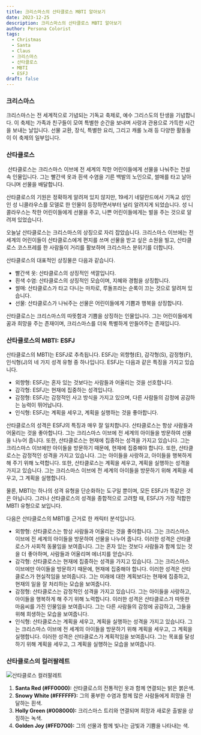 ```yaml
---
title: 크리스마스의 산타클로스 MBTI 알아보기
date: 2023-12-25
description: 크리스마스의 산타클로스 MBTI 알아보기
author: Persona Colorist
tags:
  - Christmas
  - Santa
  - Claus
  - 크리스마스
  - 산타클로스
  - MBTI
  - ESFJ
draft: false
---
```

### 크리스마스
크리스마스는 전 세계적으로 기념되는 기독교 축제로, 예수 그리스도의 탄생을 기념합니다. 이 축제는 가족과 친구들이 모여 특별한 순간을 보내며 사랑과 관용으로 가득한 시간을 보내는 날입니다. 선물 교환, 장식, 특별한 요리, 그리고 캐롤 노래 등 다양한 활동들이 이 축제의 일부입니다.

### 산타클로스
 산타클로스는 크리스마스 이브에 전 세계의 착한 어린이들에게 선물을 나눠주는 전설 속 인물입니다. 그는 빨간색 옷과 흰색 수염을 기른 백발의 노인으로, 썰매를 타고 날아다니며 선물을 배달합니다.

산타클로스의 기원은 정확하게 알려져 있지 않지만, 19세기 네덜란드에서 기독교 성인인 성 니콜라우스를 모델로 한 인물이 등장하면서부터 널리 알려지게 되었습니다. 성 니콜라우스는 착한 어린이들에게 선물을 주고, 나쁜 어린이들에게는 벌을 주는 것으로 알려져 있었습니다.

오늘날 산타클로스는 크리스마스의 상징으로 자리 잡았습니다. 크리스마스 이브에는 전 세계의 어린이들이 산타클로스에게 편지를 쓰며 선물을 받고 싶은 소원을 빌고, 산타클로스 코스프레를 한 사람들이 거리를 활보하며 크리스마스 분위기를 더합니다.

산타클로스의 대표적인 상징물은 다음과 같습니다.

- 빨간색 옷: 산타클로스의 상징적인 색깔입니다.
- 흰색 수염: 산타클로스의 상징적인 모습이며, 지혜와 경험을 상징합니다.
- 썰매: 산타클로스가 타고 다니는 마차로, 루돌프라는 순록이 끄는 것으로 알려져 있습니다.
- 선물: 산타클로스가 나눠주는 선물은 어린이들에게 기쁨과 행복을 상징합니다.

산타클로스는 크리스마스의 따뜻함과 기쁨을 상징하는 인물입니다. 그는 어린이들에게 꿈과 희망을 주는 존재이며, 크리스마스를 더욱 특별하게 만들어주는 존재입니다.

### 산타클로스의 MBTI: ESFJ
산타클로스의 MBTI는 ESFJ로 추측됩니다. ESFJ는 외향형(E), 감각형(S), 감정형(F), 인식형(J)의 네 가지 성격 유형 중 하나입니다. ESFJ는 다음과 같은 특징을 가지고 있습니다.

- 외향형: ESFJ는 혼자 있는 것보다는 사람들과 어울리는 것을 선호합니다.
- 감각형: ESFJ는 현재에 집중하는 성격입니다.
- 감정형: ESFJ는 감정적인 사고 방식을 가지고 있으며, 다른 사람들의 감정에 공감하는 능력이 뛰어납니다.
- 인식형: ESFJ는 계획을 세우고, 계획을 실행하는 것을 좋아합니다.

산타클로스의 성격은 ESFJ의 특징과 매우 잘 일치합니다. 산타클로스는 항상 사람들과 어울리는 것을 좋아합니다. 그는 크리스마스 이브에 전 세계의 아이들을 방문하여 선물을 나누어 줍니다. 또한, 산타클로스는 현재에 집중하는 성격을 가지고 있습니다. 그는 크리스마스 이브에만 아이들을 방문하기 때문에, 현재에 집중해야 합니다. 또한, 산타클로스는 감정적인 성격을 가지고 있습니다. 그는 아이들을 사랑하고, 아이들을 행복하게 해 주기 위해 노력합니다. 또한, 산타클로스는 계획을 세우고, 계획을 실행하는 성격을 가지고 있습니다. 그는 크리스마스 이브에 전 세계의 아이들을 방문하기 위해 계획을 세우고, 그 계획을 실행합니다.

물론, MBTI는 하나의 성격 유형을 단순화하는 도구일 뿐이며, 모든 ESFJ가 똑같은 것은 아닙니다. 그러나 산타클로스의 성격을 종합적으로 고려할 때, ESFJ가 가장 적합한 MBTI 유형으로 보입니다.

다음은 산타클로스의 MBTI를 근거로 한 캐릭터 분석입니다.

- 외향형: 산타클로스는 항상 사람들과 어울리는 것을 좋아합니다. 그는 크리스마스 이브에 전 세계의 아이들을 방문하여 선물을 나누어 줍니다. 이러한 성격은 산타클로스가 사회적 동물임을 보여줍니다. 그는 혼자 있는 것보다 사람들과 함께 있는 것을 더 좋아하며, 사람들과 어울리며 에너지를 얻습니다.
- 감각형: 산타클로스는 현재에 집중하는 성격을 가지고 있습니다. 그는 크리스마스 이브에만 아이들을 방문하기 때문에, 현재에 집중해야 합니다. 이러한 성격은 산타클로스가 현실적임을 보여줍니다. 그는 미래에 대한 계획보다는 현재에 집중하고, 현재의 일을 잘 처리하는 모습을 보여줍니다.
- 감정형: 산타클로스는 감정적인 성격을 가지고 있습니다. 그는 아이들을 사랑하고, 아이들을 행복하게 해 주기 위해 노력합니다. 이러한 성격은 산타클로스가 따뜻한 마음씨를 가진 인물임을 보여줍니다. 그는 다른 사람들의 감정에 공감하고, 그들을 위해 희생하는 모습을 보여줍니다.
- 인식형: 산타클로스는 계획을 세우고, 계획을 실행하는 성격을 가지고 있습니다. 그는 크리스마스 이브에 전 세계의 아이들을 방문하기 위해 계획을 세우고, 그 계획을 실행합니다. 이러한 성격은 산타클로스가 계획적임을 보여줍니다. 그는 목표를 달성하기 위해 계획을 세우고, 그 계획을 실행하는 모습을 보여줍니다.

### 산타클로스의 컬러팔레트

![산타클로스 컬러팔레트](https://i.imgur.com/NIgH2wC.png#center)

1. **Santa Red (#FF0000):** 산타클로스의 전통적인 옷과 함께 연결되는 밝은 붉은색.
2. **Snowy White (#FFFFFF):** 그의 풍부한 수염과 함께 많은 사람들에게 희망을 전달하는 흰색.
3. **Holly Green (#008000):** 크리스마스 트리와 연결되며 희망과 새로운 출발을 상징하는 녹색.
4. **Golden Joy (#FFD700):** 그의 선물과 함께 빛나는 금빛과 기쁨을 나타내는 색.
